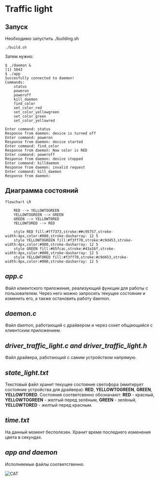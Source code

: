 # Traffic light
## Запуск
Необходимо запустить ./building.sh
```
./build.sh
```
Затем нужно:
```
$ ./daemon &
[1] 5843
$ ./app
Succesfully connected to daemon!
Commands: 
	status
	poweron
	poweroff
	kill_daemon
	find_color
	set_color_red
	set_color_yellowgreen
	set_color_green
	set_color_yellowred

Enter command: status
Response from daemon: device is turned off
Enter command: poweron
Response from daemon: device started
Enter command: find_color
Response from daemon: Now color is RED
Enter command: poweroff
Response from daemon: device stopped
Enter command: killdaemon
Response from daemon: invalid request
Enter command: kill_daemon
Response from daemon: 

```
## Диаграмма состояний
```mermaid
flowchart LR

    RED --> YELLOWTOGREEN
    YELLOWTOGREEN --> GREEN
    GREEN --> YELLOWTORED
    YELLOWTORED --> RED

    style RED fill:#ff7373,stroke:##c95757,stroke-width:4px,color:#000,stroke-dasharray: 12 5
    style YELLOWTOGREEN fill:#f3ff70,stroke:#c9d453,stroke-width:4px,color:#000,stroke-dasharray: 12 5
    style GREEN fill:#65fcac,stroke:#43a16f,stroke-width:4px,color:#000,stroke-dasharray: 12 5
    style YELLOWTORED fill:#f3ff70,stroke:#c9d453,stroke-width:4px,color:#000,stroke-dasharray: 12 5
```
## *app.c*
Файл клиентского приложения, реализующий функции для работы с пользователем. Через него можно запросить текущее состояние и изменить его, а также остановить работу daemon.

## *daemon.c*
Файл daemon, работающий с драйвером и через сокет общающийся с клиентским приложением.

## *driver_traffic_light.c and driver_traffic_light.h*
Файл драйвера, работающий с самим устройством напрямую.

## *state_light.txt*
Текстовый файл хранит текущее состояние светофора (имитирует состояние устройства для драйвера): **RED**, **YELLOWTOGREEN**, **GREEN**, **YELLOWTORED**. Состояния соответсвенно обозначают: **RED** - красный, **YELLOWTOGREEN** - желтый перед зелёным, **GREEN** - зелёный, **YELLOWTORED** - желтый перед красным.

## *time.txt*
На данный момент бесполезен.
Хранит время последнего изменения цвета в секундах.

## *app and daemon*
Исполняемые файлы соответственно.

![CAT](https://bipbap.ru/wp-content/uploads/2021/11/1619541010_52-oir_mobi-p-nyashnie-kotiki-zhivotnie-krasivo-foto-57-730x856.jpg "CAT")
